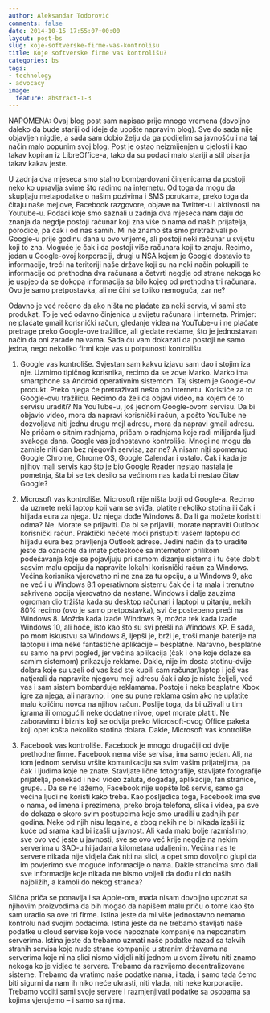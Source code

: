 ```yaml
---
author: Aleksandar Todorović
comments: false
date: 2014-10-15 17:55:07+00:00
layout: post-bs
slug: koje-softverske-firme-vas-kontrolisu
title: Koje softverske firme vas kontrolišu?
categories: bs
tags:
- technology
- advocacy
image:
  feature: abstract-1-3
---
```


NAPOMENA: Ovaj blog post sam napisao prije mnogo vremena (dovoljno daleko da bude stariji od ideje da uopšte napravim blog). Sve do sada nije objavljen nigdje, a sada sam dobio želju da ga podijelim sa javnošću i na taj način malo popunim svoj blog. Post je ostao neizmijenjen u cjelosti i kao takav kopiran iz LibreOffice-a, tako da su podaci malo stariji a stil pisanja takav kakav jeste.

U zadnja dva mjeseca smo stalno bombardovani činjenicama da postoji neko ko upravlja svime što radimo na internetu. Od toga da mogu da skupljaju metapodatke o našim pozivima i SMS porukama, preko toga da čitaju naše mejlove, Facebook razgovore, objave na Twitter-u i aktivnosti na Youtube-u. Podaci koje smo saznali u zadnja dva mjeseca nam daju do znanja da negdje postoji računar koji zna više o nama od naših prijatelja, porodice, pa čak i od nas samih. Mi ne znamo šta smo pretraživali po Google-u prije godinu dana u ovo vrijeme, ali postoji neki računar u svijetu koji to zna. Moguće je čak i da postoji više računara koji to znaju. Recimo, jedan u Google-ovoj korporaciji, drugi u NSA kojem je Google dostavio te informacije, treći na teritoriji naše države koji su na neki način pokupili te informacije od prethodna dva računara a četvrti negdje od strane nekoga ko je uspjeo da se dokopa informacija sa bilo kojeg od prethodna tri računara. Ovo je samo pretpostavka, ali ne čini se toliko nemoguća, zar ne?

Odavno je već rečeno da ako ništa ne plaćate za neki servis, vi sami ste produkat. To je već odavno činjenica u svijetu računara i interneta. Primjer: ne plaćate gmail korisnički račun, gledanje videa na YouTube-u i ne plaćate pretrage preko Google-ove tražilice, ali gledate reklame, što je jednostavan način da oni zarade na vama. Sada ću vam dokazati da postoji ne samo jedna, nego nekoliko firmi koje vas u potpunosti kontrolišu.

1. Google vas kontroliše. Svjestan sam kakvu izjavu sam dao i stojim iza nje. Uzmimo tipičnog korisnika, recimo da se zove Marko. Marko ima smartphone sa Android operativnim sistemom. Taj sistem je Google-ov produkt. Preko njega će pretraživati nešto po internetu. Koristiće za to Google-ovu tražilicu. Recimo da želi da objavi video, na kojem će to servisu uraditi? Na YouTube-u, još jednom Google-ovom servisu. Da bi objavio video, mora da napravi korisnički račun, a pošto YouTube ne dozvoljava niti jednu drugu mejl adresu, mora da napravi gmail adresu. Ne pričam o sitnim radnjama, pričam o radnjama koje radi milijarda ljudi svakoga dana. Google vas jednostavno kontroliše. Mnogi ne mogu da zamisle niti dan bez njegovih servisa, zar ne? A nisam niti spomenuo Google Chrome, Chrome OS, Google Calendar i ostalo. Čak i kada je njihov mali servis kao što je bio Google Reader nestao nastala je pometnja, šta bi se tek desilo sa većinom nas kada bi nestao čitav Google?

2. Microsoft vas kontroliše. Microsoft nije ništa bolji od Google-a. Recimo da uzmete neki laptop koji vam se sviđa, platite nekoliko stotina ili čak i hiljada eura za njega. Uz njega dođe Windows 8. Da li ga možete koristiti odma? Ne. Morate se prijaviti. Da bi se prijavili, morate napraviti Outlook korisnički račun. Praktički nećete moći pristupiti vašem laptopu od hiljadu eura bez pravljenja Outlook adrese. Jedini način da to uradite jeste da označite da imate poteškoće sa internetom prilikom podešavanja koje se pojavljuju pri samom dizanju sistema i tu ćete dobiti sasvim malu opciju da napravite lokalni korisnički račun za Windows. Većina korisnika vjerovatno ni ne zna za tu opciju, a u Windows 9, ako ne već i u Windows 8.1 operativnom sistemu čak će i ta mala i trenutno sakrivena opcija vjerovatno da nestane. Windows i dalje zauzima ogroman dio tržišta kada su desktop računari i laptopi u pitanju, nekih 80% recimo (ovo je samo pretpostavka), svi će postepeno preći na Windows 8. Možda kada izađe Windows 9, možda tek kada izađe Windows 10, ali hoće, isto kao što su svi prešli na Windows XP. E sada, po mom iskustvu sa Windows 8, ljepši je, brži je, troši manje baterije na laptopu i ima neke fantastične aplikacije – besplatne. Naravno, besplatne su samo na prvi pogled, jer većina aplikacija (čak i one koje dolaze sa samim sistemom) prikazuje reklame. Dakle, nije im dosta stotinu-dvije dolara koje su uzeli od vas kad ste kupili sam računar/laptop i još vas natjerali da napravite njegovu mejl adresu čak i ako je niste željeli, već vas i sam sistem bombarduje reklamama. Postoje i neke besplatne Xbox igre za njega, ali naravno, i one su pune reklama osim ako ne uplatite malu količinu novca na njihov račun. Poslije toga, da bi uživali u tim igrama ili omogućili neke dodatne nivoe, opet morate platiti. Ne zaboravimo i biznis koji se odvija preko Microsoft-ovog Office paketa koji opet košta nekoliko stotina dolara. Dakle, Microsoft vas kontroliše.

3. Facebook vas kontroliše. Facebook je mnogo drugačiji od dvije prethodne firme. Facebook nema više servisa, ima samo jedan. Ali, na tom jednom servisu vršite komunikaciju sa svim vašim prijateljima, pa čak i ljudima koje ne znate. Stavljate lične fotografije, stavljate fotografije prijatelja, ponekad i neki video zaluta, događaji, aplikacije, fan stranice, grupe… Da se ne lažemo, Facebook nije uopšte loš servis, samo ga većina ljudi ne koristi kako treba. Kao posljedica toga, Facebook ima sve o nama, od imena i prezimena, preko broja telefona, slika i videa, pa sve do dokaza o skoro svim postupcima koje smo uradili u zadnjih par godina. Neke od njih nisu legalne, a zbog nekih ne bi nikada izašli iz kuće od srama kad bi izašli u javnost. Ali kada malo bolje razmislimo, sve ovo već jeste u javnosti, sve se ovo već krije negdje na nekim serverima u SAD-u hiljadama kilometara udaljenim. Većina nas te servere nikada nije vidjela čak niti na slici, a opet smo dovoljno glupi da im povjerimo sve moguće informacije o nama. Dakle strancima smo dali sve informacije koje nikada ne bismo voljeli da dođu ni do naših najbližih, a kamoli do nekog stranca?

Slična priča se ponavlja i sa Apple-om, mada nisam dovoljno upoznat sa njihovim proizvodima da bih mogao da napišem malu priču o tome kao što sam uradio sa ove tri firme. Istina jeste da mi više jednostavno nemamo kontrolu nad svojim podacima. Istina jeste da ne trebamo stavljati naše podatke u cloud servise koje vode nepoznate kompanije na nepoznatim serverima. Istina jeste da trebamo uzmati naše podatke nazad sa takvih stranih servisa koje nude strane kompanije u stranim državama na serverima koje ni na slici nismo vidjeli niti jednom u svom životu niti znamo nekoga ko je vidjeo te servere. Trebamo da razvijemo decentralizovane sisteme. Trebamo da vratimo naše podatke nama, i tada, i samo tada ćemo biti sigurni da nam ih niko neće ukrasti, niti vlada, niti neke korporacije. Trebamo voditi sami svoje servere i razmjenjivati podatke sa osobama sa kojima vjerujemo – i samo sa njima.
